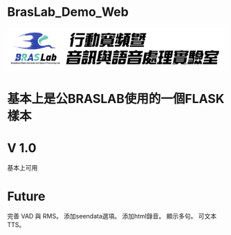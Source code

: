 # BrasLab_Demo_Web
![plot](./static/Braslab2.png)
# 基本上是公BRASLAB使用的一個FLASK樣本

# V 1.0
基本上可用
# Future
完善 VAD 與 RMS。
添加seendata選項。
添加html錄音。
顯示多句。
可文本TTS。